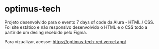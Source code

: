 # optimus-tech

Projeto desenvolvido para o evento 7 days of code da Alura - HTML / CSS.
Foi site estático e não responsivo desenvolvido o HTML e o CSS todo a partir de um desing recebido pelo Figma.

Para vizualizar, acesse: https://optimus-tech-red.vercel.app/
